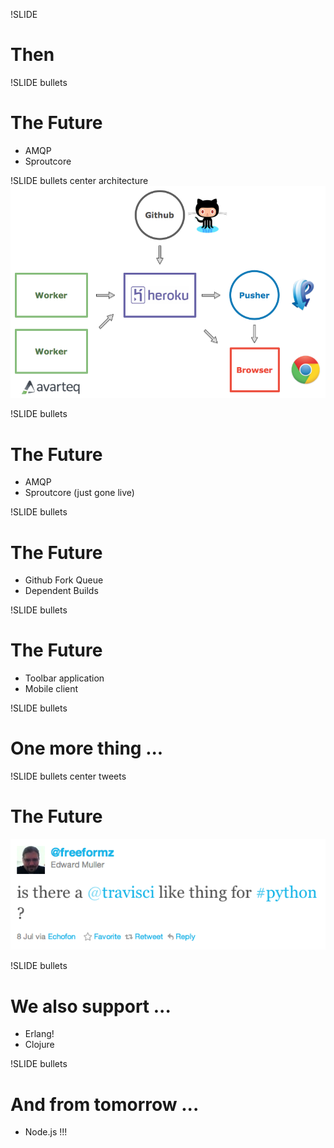 !SLIDE
# Then

!SLIDE bullets
# The Future
* AMQP
* Sproutcore

!SLIDE bullets center architecture
![architecture](../images/travis.architecture.png)

!SLIDE bullets
# The Future
* AMQP
* Sproutcore (just gone live)

!SLIDE bullets
# The Future
* Github Fork Queue
* Dependent Builds

!SLIDE bullets
# The Future
* Toolbar application
* Mobile client

!SLIDE bullets
# One more thing ...

!SLIDE bullets center tweets
# The Future
![img](../images/tweets/freeformz.png)

!SLIDE bullets
# We also support ...
* Erlang!
* Clojure

!SLIDE bullets
# And from tomorrow ...
* Node.js !!!




